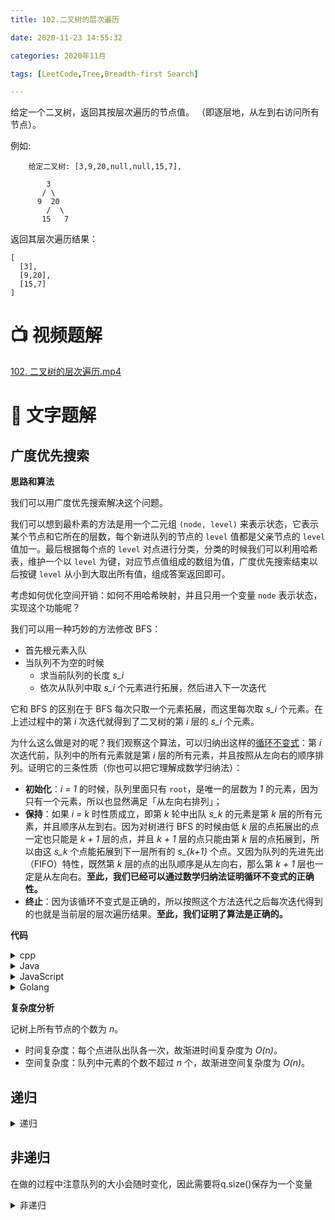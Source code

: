 ```yaml
---
title: 102.二叉树的层次遍历

date: 2020-11-23 14:55:32    

categories: 2020年11月

tags: [LeetCode,Tree,Breadth-first Search]

---
```


给定一个二叉树，返回其按层次遍历的节点值。 （即逐层地，从左到右访问所有节点）。

<!-- more -->

例如:

		给定二叉树: [3,9,20,null,null,15,7],

		    3
		   / \
		  9  20
		    /  \
		   15   7
返回其层次遍历结果：

	[
	  [3],
	  [9,20],
	  [15,7]
	]
	
# 📺 视频题解  
[102. 二叉树的层次遍历.mp4](cd73eb42-8095-48a4-a1e2-d900642c6360)

# 📖 文字题解

## 广度优先搜索

**思路和算法**

我们可以用广度优先搜索解决这个问题。

我们可以想到最朴素的方法是用一个二元组 `(node, level)` 来表示状态，它表示某个节点和它所在的层数，每个新进队列的节点的 `level` 值都是父亲节点的 `level` 值加一。最后根据每个点的 `level` 对点进行分类，分类的时候我们可以利用哈希表，维护一个以 `level` 为键，对应节点值组成的数组为值，广度优先搜索结束以后按键 `level` 从小到大取出所有值，组成答案返回即可。

考虑如何优化空间开销：如何不用哈希映射，并且只用一个变量 `node` 表示状态，实现这个功能呢？

我们可以用一种巧妙的方法修改 BFS：

+ 首先根元素入队
+ 当队列不为空的时候
    + 求当前队列的长度 *s_i*
    + 依次从队列中取 *s_i* 个元素进行拓展，然后进入下一次迭代

它和 BFS 的区别在于 BFS 每次只取一个元素拓展，而这里每次取 *s_i* 个元素。在上述过程中的第 *i* 次迭代就得到了二叉树的第 *i* 层的 *s_i* 个元素。

为什么这么做是对的呢？我们观察这个算法，可以归纳出这样的[循环不变式](https://baike.baidu.com/item/循环不变式)：第 *i* 次迭代前，队列中的所有元素就是第 *i* 层的所有元素，并且按照从左向右的顺序排列。证明它的三条性质（你也可以把它理解成数学归纳法）：

+ **初始化**：*i = 1* 的时候，队列里面只有 `root`，是唯一的层数为 *1* 的元素，因为只有一个元素，所以也显然满足「从左向右排列」；
+ **保持**：如果 *i = k* 时性质成立，即第 *k* 轮中出队 *s_k* 的元素是第 *k* 层的所有元素，并且顺序从左到右。因为对树进行 BFS 的时候由低 *k* 层的点拓展出的点一定也只能是 *k + 1* 层的点，并且 *k + 1* 层的点只能由第 *k* 层的点拓展到，所以由这 *s_k* 个点能拓展到下一层所有的 *s_{k+1}* 个点。又因为队列的先进先出（FIFO）特性，既然第 *k* 层的点的出队顺序是从左向右，那么第 *k + 1* 层也一定是从左向右。**至此，我们已经可以通过数学归纳法证明循环不变式的正确性。**
+ **终止**：因为该循环不变式是正确的，所以按照这个方法迭代之后每次迭代得到的也就是当前层的层次遍历结果。**至此，我们证明了算法是正确的。**

**代码**

<details>
    <summary>cpp</summary>
    
```cpp [sol1-C++]
class Solution {
public:
    vector<vector<int>> levelOrder(TreeNode* root) {
        vector <vector <int>> ret;
        if (!root) {
            return ret;
        }

        queue <TreeNode*> q;
        q.push(root);
        while (!q.empty()) {
            int currentLevelSize = q.size();
            ret.push_back(vector <int> ());
            for (int i = 1; i <= currentLevelSize; ++i) {
                auto node = q.front(); q.pop();
                ret.back().push_back(node->val);
                if (node->left) q.push(node->left);
                if (node->right) q.push(node->right);
            }
        }
        
        return ret;
    }
};
```

</details>
<details>
    <summary>Java</summary>

```Java [sol1-Java]
class Solution {
    public List<List<Integer>> levelOrder(TreeNode root) {
        List<List<Integer>> ret = new ArrayList<List<Integer>>();
        if (root == null) {
            return ret;
        }

        Queue<TreeNode> queue = new LinkedList<TreeNode>();
        queue.offer(root);
        while (!queue.isEmpty()) {
            List<Integer> level = new ArrayList<Integer>();
            int currentLevelSize = queue.size();
            for (int i = 1; i <= currentLevelSize; ++i) {
                TreeNode node = queue.poll();
                level.add(node.val);
                if (node.left != null) {
                    queue.offer(node.left);
                }
                if (node.right != null) {
                    queue.offer(node.right);
                }
            }
            ret.add(level);
        }
        
        return ret;
    }
}
```

</details>
<details>
    <summary>JavaScript</summary>

```JavaScript [sol1-JavaScript]
var levelOrder = function(root) {
    const ret = [];
    if (!root) {
        return ret;
    }

    const q = [];
    q.push(root);
    while (q.length !== 0) {
        const currentLevelSize = q.length;
        ret.push([]);
        for (let i = 1; i <= currentLevelSize; ++i) {
            const node = q.shift();
            ret[ret.length - 1].push(node.val);
            if (node.left) q.push(node.left);
            if (node.right) q.push(node.right);
        }
    }
        
    return ret;
};
```

</details>
<details>
    <summary>Golang</summary>

```golang [sol1-Golang]
func levelOrder(root *TreeNode) [][]int {
    ret := [][]int{}
    if root == nil {
        return ret
    }
    q := []*TreeNode{root}
    for i := 0; len(q) > 0; i++ {
        ret = append(ret, []int{})
        p := []*TreeNode{}
        for j := 0; j < len(q); j++ {
            node := q[j]
            ret[i] = append(ret[i], node.Val)
            if node.Left != nil {
                p = append(p, node.Left)
            }
            if node.Right != nil {
                p = append(p, node.Right)
            }
        }
        q = p
    }
    return ret
}
```

</details>

**复杂度分析**

记树上所有节点的个数为 *n*。

+ 时间复杂度：每个点进队出队各一次，故渐进时间复杂度为 *O(n)*。
+ 空间复杂度：队列中元素的个数不超过 *n* 个，故渐进空间复杂度为 *O(n)*。


## 递归


<details>
    <summary>递归</summary>
    
```
	/**
	 * Definition for a binary tree node.
	 * struct TreeNode {
	 *     int val;
	 *     TreeNode *left;
	 *     TreeNode *right;
	 *     TreeNode(int x) : val(x), left(NULL), right(NULL) {}
	 * };
	 */
	class Solution {
	public:
	    vector<vector<int>> levelOrder(TreeNode* root) {
	        vector<vector<int>> res;
	        leveltravel(res,0,root);
	        return res;
	    }
	    void leveltravel(vector<vector<int>> &res,int depth,TreeNode * root){
	         if(!root) return ;
	        vector<int> temp;
	        if(res.size()==depth) res.push_back(temp);
	        res[depth].push_back(root->val);
	        leveltravel(res,depth+1,root->left);
	        leveltravel(res,depth+1,root->right);
	        return;
	    }
	};
```
</details>


## 非递归

在做的过程中注意队列的大小会随时变化，因此需要将q.size()保存为一个变量

<details>
    <summary>非递归</summary>
    
```

	/**
	 * Definition for a binary tree node.
	 * struct TreeNode {
	 *     int val;
	 *     TreeNode *left;
	 *     TreeNode *right;
	 *     TreeNode(int x) : val(x), left(NULL), right(NULL) {}
	 * };
	 */
	class Solution {
	public:
	    vector<vector<int>> levelOrder(TreeNode* root) {
	        queue<TreeNode *> q;
	        vector<vector<int>> res;
	        if(root) {
	            q.push(root);
	        }
	        while(!q.empty()){
	         vector<int> temp;  
	         int len=q.size();
	         for(int i=0;i<len;i++){
	            TreeNode *cur;
	            cur=q.front();
	            temp.push_back(cur->val);
	            q.pop();
	             //cout<<"i="<<i<<"   cur->val="<<cur->val<<endl;
	            if(cur->left) q.push(cur->left);
	            if(cur->right) q.push(cur->right);
	            }
	            //cout<<"  *********"<<endl;
	            res.push_back(temp);
	        }
	    return res;
	    }
	};
```

</details>